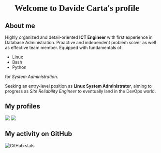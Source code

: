 <h1 style="font-family:verdana;" align="center"> Welcome to Davide Carta's profile 👋</h3> 

## About me
Highly organized and detail-oriented **ICT Engineer** with first experience in Database Administration.
Proactive and independent problem solver as well as effective team member. Equipped with fundamentals of: 

- Linux
- Bash
- Python
 
for _System Administration_. 



Seeking an entry-level position as **Linux System Administrator**, aiming to progress as _Site Reliability Engineer_ to eventually land in the DevOps world.

## My profiles

[![](https://img.shields.io/badge/LinkedIn-0077B5?style=for-the-badge&logo=linkedin&logoColor=white)](https://www.linkedin.com/in/davide-carta-it/) 
[![](https://img.shields.io/badge/Stack_Overflow-FE7A16?style=for-the-badge&logo=stack-overflow&logoColor=white)](https://stackoverflow.com/users/10608278/davide-carta?tab=profile)



## My activity on GitHub
![GitHub stats](https://github-readme-stats.vercel.app/api?username=signorcarta&show_icons=true&theme=dark)

